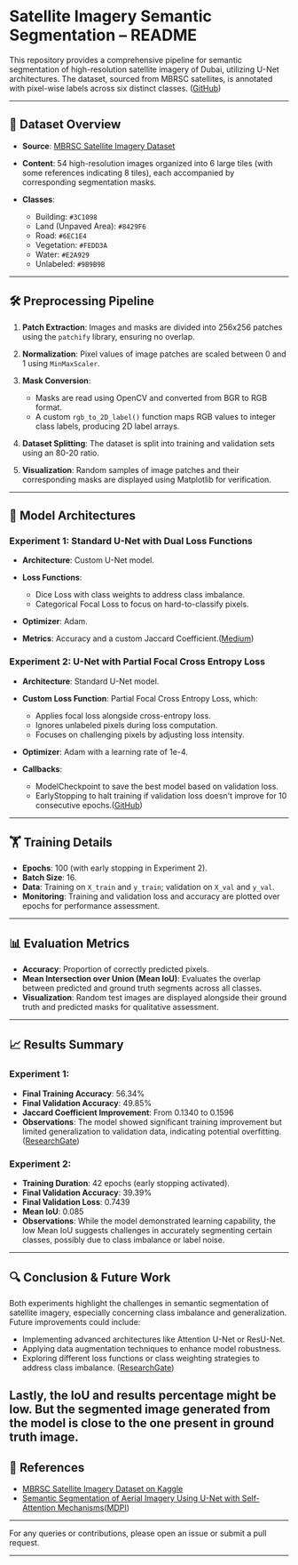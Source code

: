 # Satellite Imagery Semantic Segmentation – README

This repository provides a comprehensive pipeline for semantic segmentation of high-resolution satellite imagery of Dubai, utilizing U-Net architectures. The dataset, sourced from MBRSC satellites, is annotated with pixel-wise labels across six distinct classes. ([GitHub][1])

---

## 📂 Dataset Overview

* **Source**: [MBRSC Satellite Imagery Dataset](https://www.kaggle.com/datasets/muhammadyasirsaleem/satellite-imagery)
* **Content**: 54 high-resolution images organized into 6 large tiles (with some references indicating 8 tiles), each accompanied by corresponding segmentation masks.
* **Classes**:

  * Building: `#3C1098`
  * Land (Unpaved Area): `#8429F6`
  * Road: `#6EC1E4`
  * Vegetation: `#FEDD3A`
  * Water: `#E2A929`
  * Unlabeled: `#9B9B9B`

---

## 🛠️ Preprocessing Pipeline

1. **Patch Extraction**: Images and masks are divided into 256x256 patches using the `patchify` library, ensuring no overlap.
2. **Normalization**: Pixel values of image patches are scaled between 0 and 1 using `MinMaxScaler`.
3. **Mask Conversion**:

   * Masks are read using OpenCV and converted from BGR to RGB format.
   * A custom `rgb_to_2D_label()` function maps RGB values to integer class labels, producing 2D label arrays.
4. **Dataset Splitting**: The dataset is split into training and validation sets using an 80-20 ratio.
5. **Visualization**: Random samples of image patches and their corresponding masks are displayed using Matplotlib for verification.

---

## 🧠 Model Architectures

### Experiment 1: Standard U-Net with Dual Loss Functions

* **Architecture**: Custom U-Net model.
* **Loss Functions**:

  * Dice Loss with class weights to address class imbalance.
  * Categorical Focal Loss to focus on hard-to-classify pixels.
* **Optimizer**: Adam.
* **Metrics**: Accuracy and a custom Jaccard Coefficient.([Medium][2])

### Experiment 2: U-Net with Partial Focal Cross Entropy Loss

* **Architecture**: Standard U-Net model.
* **Custom Loss Function**: Partial Focal Cross Entropy Loss, which:

  * Applies focal loss alongside cross-entropy loss.
  * Ignores unlabeled pixels during loss computation.
  * Focuses on challenging pixels by adjusting loss intensity.
* **Optimizer**: Adam with a learning rate of 1e-4.
* **Callbacks**:

  * ModelCheckpoint to save the best model based on validation loss.
  * EarlyStopping to halt training if validation loss doesn't improve for 10 consecutive epochs.([GitHub][3])

---

## 🏋️ Training Details

* **Epochs**: 100 (with early stopping in Experiment 2).
* **Batch Size**: 16.
* **Data**: Training on `X_train` and `y_train`; validation on `X_val` and `y_val`.
* **Monitoring**: Training and validation loss and accuracy are plotted over epochs for performance assessment.

---

## 📊 Evaluation Metrics

* **Accuracy**: Proportion of correctly predicted pixels.
* **Mean Intersection over Union (Mean IoU)**: Evaluates the overlap between predicted and ground truth segments across all classes.
* **Visualization**: Random test images are displayed alongside their ground truth and predicted masks for qualitative assessment.

---

## 📈 Results Summary

### Experiment 1:

* **Final Training Accuracy**: 56.34%
* **Final Validation Accuracy**: 49.85%
* **Jaccard Coefficient Improvement**: From 0.1340 to 0.1596
* **Observations**: The model showed significant training improvement but limited generalization to validation data, indicating potential overfitting.([ResearchGate][4])

### Experiment 2:

* **Training Duration**: 42 epochs (early stopping activated).
* **Final Validation Accuracy**: 39.39%
* **Final Validation Loss**: 0.7439
* **Mean IoU**: 0.085
* **Observations**: While the model demonstrated learning capability, the low Mean IoU suggests challenges in accurately segmenting certain classes, possibly due to class imbalance or label noise.

---

## 🔍 Conclusion & Future Work

Both experiments highlight the challenges in semantic segmentation of satellite imagery, especially concerning class imbalance and generalization. Future improvements could include:

* Implementing advanced architectures like Attention U-Net or ResU-Net.
* Applying data augmentation techniques to enhance model robustness.
* Exploring different loss functions or class weighting strategies to address class imbalance. ([ResearchGate][4])

Lastly, the IoU and results percentage might be low. But the segmented image generated from the model is close to the one present in ground truth image. 
---

## 📎 References

* [MBRSC Satellite Imagery Dataset on Kaggle](https://www.kaggle.com/datasets/muhammadyasirsaleem/satellite-imagery)
* [Semantic Segmentation of Aerial Imagery Using U-Net with Self-Attention Mechanisms](https://www.mdpi.com/2076-3417/14/9/3712)([MDPI][5])

---

For any queries or contributions, please open an issue or submit a pull request.

---

[1]: https://github.com/ayushdabra/dubai-satellite-imagery-segmentation?utm_source=chatgpt.com "ayushdabra/dubai-satellite-imagery-segmentation - GitHub"
[2]: https://ueberf.medium.com/creating-a-dataset-of-satellite-images-for-stylegan-training-8eff8fd56e68?utm_source=chatgpt.com "Creating a dataset of satellite images for StyleGAN training"
[3]: https://github.com/ad-1/u-net-aerial-imagery-segmentation?utm_source=chatgpt.com "ad-1/u-net-aerial-imagery-segmentation - GitHub"
[4]: https://www.researchgate.net/publication/390823616_Semantic_Segmentation_of_Satellite_Images_using_2_various_U-Net_Architectures_A_Comparison_Study?utm_source=chatgpt.com "Semantic Segmentation of Satellite Images using 2 various U-Net ..."
[5]: https://www.mdpi.com/2076-3417/14/9/3712?utm_source=chatgpt.com "Semantic Segmentation of Aerial Imagery Using U-Net with Self ..."
